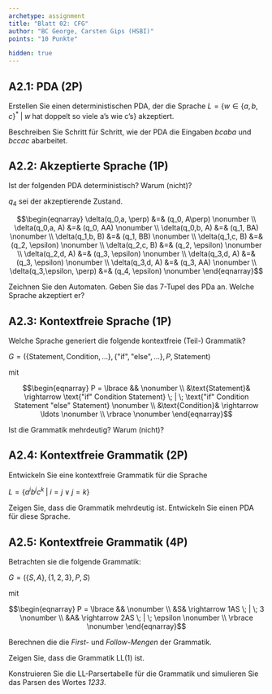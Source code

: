 ```yaml
---
archetype: assignment
title: "Blatt 02: CFG"
author: "BC George, Carsten Gips (HSBI)"
points: "10 Punkte"

hidden: true
---
```


<!--  pandoc -s -f markdown -t markdown+smart-grid_tables-multiline_tables-simple_tables --columns=94 --reference-links=true  sheet02.md  -o xxx.md  -->

## A2.1: PDA (2P)

Erstellen Sie einen deterministischen PDA, der die Sprache
$L = \lbrace w \in \lbrace a, b, c \rbrace^* \; | \; w \; \text{hat doppelt so viele a's wie c's} \rbrace$
akzeptiert.

Beschreiben Sie Schritt für Schritt, wie der PDA die Eingaben *bcaba* und *bccac* abarbeitet.

## A2.2: Akzeptierte Sprache (1P)

Ist der folgenden PDA deterministisch? Warum (nicht)?

$q_4$ sei der akzeptierende Zustand.

$$\begin{eqnarray}
\delta(q_0,a, \perp) &=& (q_0, A\perp)           \nonumber \\
\delta(q_0,a, A) &=& (q_0, AA)                   \nonumber \\
\delta(q_0,b, A) &=& (q_1, BA)                   \nonumber \\
\delta(q_1,b, B) &=& (q_1, BB)                   \nonumber \\
\delta(q_1,c, B) &=& (q_2, \epsilon)             \nonumber \\
\delta(q_2,c, B) &=& (q_2, \epsilon)             \nonumber \\
\delta(q_2,d, A) &=& (q_3, \epsilon)             \nonumber \\
\delta(q_3,d, A) &=& (q_3, \epsilon)             \nonumber \\
\delta(q_3,d, A) &=& (q_3, AA)                   \nonumber \\
\delta(q_3,\epsilon, \perp) &=& (q_4, \epsilon)  \nonumber
\end{eqnarray}$$

Zeichnen Sie den Automaten. Geben Sie das 7-Tupel des PDa an. Welche Sprache akzeptiert er?

## A2.3: Kontextfreie Sprache (1P)

Welche Sprache generiert die folgende kontextfreie (Teil-) Grammatik?

$G = (\lbrace \text{Statement}, \text{Condition}, \ldots \rbrace, \lbrace \text{"if"}, \text{"else"}, \ldots \rbrace, P, \text{Statement})$

mit

$$\begin{eqnarray}
P = \lbrace &&                                                                                                           \nonumber \\
&\text{Statement}& \rightarrow \text{"if" Condition Statement} \; | \; \text{"if" Condition Statement "else" Statement}  \nonumber \\
&\text{Condition}& \rightarrow \ldots                                                                                    \nonumber \\
\rbrace                                                                                                                  \nonumber
\end{eqnarray}$$

Ist die Grammatik mehrdeutig? Warum (nicht)?

## A2.4: Kontextfreie Grammatik (2P)

Entwickeln Sie eine kontextfreie Grammatik für die Sprache

$L = \lbrace a^ib^jc^k \; | \; i = j \lor j = k \rbrace$

Zeigen Sie, dass die Grammatik mehrdeutig ist. Entwickeln Sie einen PDA für diese Sprache.

## A2.5: Kontextfreie Grammatik (4P)

Betrachten sie die folgende Grammatik:

$G = (\lbrace S, A \rbrace, \lbrace 1, 2, 3 \rbrace, P, S)$

mit

$$\begin{eqnarray}
P = \lbrace &&                        \nonumber \\
&S& \rightarrow 1AS \; | \; 3         \nonumber \\
&A& \rightarrow 2AS \; | \; \epsilon  \nonumber \\
\rbrace                               \nonumber
\end{eqnarray}$$

Berechnen die die *First-* und *Follow-Mengen* der Grammatik.

Zeigen Sie, dass die Grammatik LL(1) ist.

Konstruieren Sie die LL-Parsertabelle für die Grammatik und simulieren Sie das Parsen des
Wortes *1233*.
